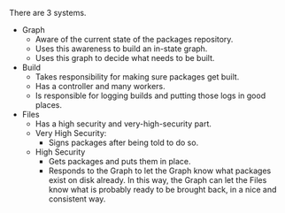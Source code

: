 There are 3 systems.

- Graph
	- Aware of the current state of the packages repository.
	- Uses this awareness to build an in-state graph.
	- Uses this graph to decide what needs to be built.
- Build
	- Takes responsibility for making sure packages get built.
	- Has a controller and many workers.
	- Is responsible for logging builds and putting those logs in good
	  places.
- Files
	- Has a high security and very-high-security part.
	- Very High Security:
		- Signs packages after being told to do so.
	- High Security
		- Gets packages and puts them in place.
		- Responds to the Graph to let the Graph know what packages
		  exist on disk already. In this way, the Graph can let the
		  Files know what is probably ready to be brought back, in a
		  nice and consistent way.
